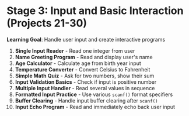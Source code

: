 # Stage 3: Input and Basic Interaction (Projects 21-30)

**Learning Goal**: Handle user input and create interactive programs

1. **Single Input Reader** - Read one integer from user
2. **Name Greeting Program** - Read and display user's name
3. **Age Calculator** - Calculate age from birth year input
4. **Temperature Converter** - Convert Celsius to Fahrenheit
5. **Simple Math Quiz** - Ask for two numbers, show their sum
6. **Input Validation Basics** - Check if input is positive number
7. **Multiple Input Handler** - Read several values in sequence
8. **Formatted Input Practice** - Use various `scanf()` format specifiers
9. **Buffer Clearing** - Handle input buffer clearing after `scanf()`
10. **Input Echo Program** - Read and immediately echo back user input

